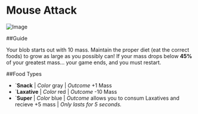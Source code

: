 # Mouse Attack  

![Image](http://gyazo.com/2e3f342bab1ee5292cead1660c7dc766.png)  
  
##Guide  
  
Your blob starts out with 10 mass. Maintain the proper diet (eat the correct foods) to grow as large as you possibly can! If your mass drops below **45%** of your greatest mass... your game ends, and you must restart.  

##Food Types  
  
* `**Snack** | *Color* gray | *Outcome* +1 Mass  
* `**Laxative** | *Color* red | *Outcome* -10 Mass  
* `**Super** | *Color* blue | *Outcome* allows you to consum Laxatives and recieve +5 mass | *Only lasts for 5 seconds.*



